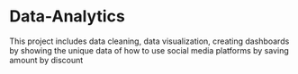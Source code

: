 # Data-Analytics
This project includes data cleaning, data visualization, creating dashboards by showing the unique data of how to use social media platforms by saving amount by discount

